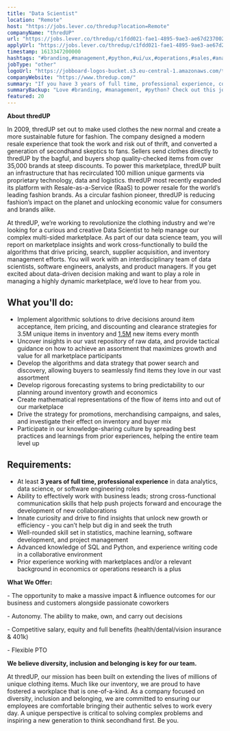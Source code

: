 ```yaml
---
title: "Data Scientist"
location: "Remote"
host: "https://jobs.lever.co/thredup?location=Remote"
companyName: "thredUP"
url: "https://jobs.lever.co/thredup/c1fdd021-fae1-4895-9ae3-ae67d237002e"
applyUrl: "https://jobs.lever.co/thredup/c1fdd021-fae1-4895-9ae3-ae67d237002e/apply"
timestamp: 1613347200000
hashtags: "#branding,#management,#python,#ui/ux,#operations,#sales,#analysis"
jobType: "other"
logoUrl: "https://jobboard-logos-bucket.s3.eu-central-1.amazonaws.com/thredup"
companyWebsite: "https://www.thredup.com/"
summary: "If you have 3 years of full time, professional experience, consider applying to ThredUP's job post for a new data scientist."
summaryBackup: "Love #branding, #management, #python? Check out this job post!"
featured: 20
---
```


**About thredUP**

In 2009, thredUP set out to make used clothes the new normal and create a more sustainable future for fashion. The company designed a modern resale experience that took the work and risk out of thrift, and converted a generation of secondhand skeptics to fans. Sellers send clothes directly to thredUP by the bagful, and buyers shop quality-checked items from over 35,000 brands at steep discounts. To power this marketplace, thredUP built an infrastructure that has recirculated 100 million unique garments via proprietary technology, data and logistics. thredUP most recently expanded its platform with Resale-as-a-Service (RaaS) to power resale for the world’s leading fashion brands. As a circular fashion pioneer, thredUP is reducing fashion’s impact on the planet and unlocking economic value for consumers and brands alike.

At thredUP, we’re working to revolutionize the clothing industry and we're looking for a curious and creative Data Scientist to help manage our complex multi-sided marketplace. As part of our data science team, you will report on marketplace insights and work cross-functionally to build the algorithms that drive pricing, search, supplier acquisition, and inventory management efforts. You will work with an interdisciplinary team of data scientists, software engineers, analysts, and product managers. If you get excited about data-driven decision making and want to play a role in managing a highly dynamic marketplace, we’d love to hear from you.

## What you'll do:

*   Implement algorithmic solutions to drive decisions around item acceptance, item pricing, and discounting and clearance strategies for 3.5M unique items in inventory and [1.5M](http://1.5M) new items every month
*   Uncover insights in our vast repository of raw data, and provide tactical guidance on how to achieve an assortment that maximizes growth and value for all marketplace participants
*   Develop the algorithms and data strategy that power search and discovery, allowing buyers to seamlessly find items they love in our vast assortment
*   Develop rigorous forecasting systems to bring predictability to our planning around inventory growth and economics
*   Create mathematical representations of the flow of items into and out of our marketplace
*   Drive the strategy for promotions, merchandising campaigns, and sales, and investigate their effect on inventory and buyer mix
*   Participate in our knowledge-sharing culture by spreading best practices and learnings from prior experiences, helping the entire team level up

## Requirements:

*   At least **3 years of full time, professional experience** in data analytics, data science, or software engineering roles
*   Ability to effectively work with business leads; strong cross-functional communication skills that help push projects forward and encourage the development of new collaborations
*   Innate curiosity and drive to find insights that unlock new growth or efficiency - you can’t help but dig in and seek the truth
*   Well-rounded skill set in statistics, machine learning, software development, and project management
*   Advanced knowledge of SQL and Python, and experience writing code in a collaborative environment
*   Prior experience working with marketplaces and/or a relevant background in economics or operations research is a plus

**What We Offer:**

\- The opportunity to make a massive impact & influence outcomes for our business and customers alongside passionate coworkers

\- Autonomy. The ability to make, own, and carry out decisions

\- Competitive salary, equity and full benefits (health/dental/vision insurance & 401k)

\- Flexible PTO

**We believe diversity, inclusion and belonging is key for our team.**

At thredUP, our mission has been built on extending the lives of millions of unique clothing items. Much like our inventory, we are proud to have fostered a workplace that is one-of-a-kind. As a company focused on diversity, inclusion and belonging, we are committed to ensuring our employees are comfortable bringing their authentic selves to work every day. A unique perspective is critical to solving complex problems and inspiring a new generation to think secondhand first. Be you.
